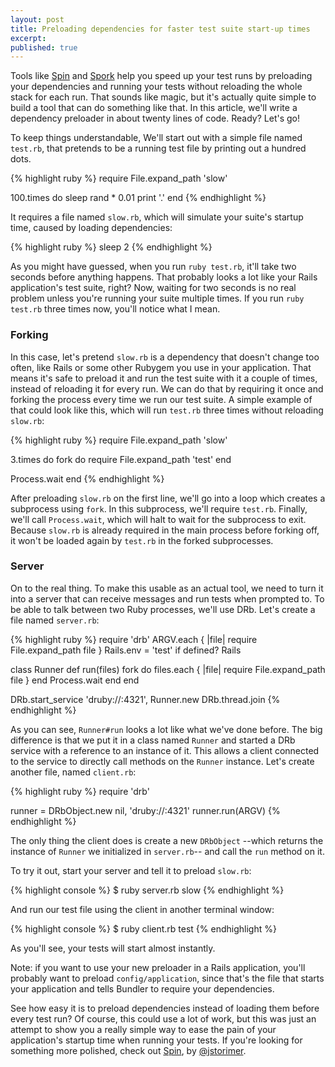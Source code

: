```yaml
---
layout: post
title: Preloading dependencies for faster test suite start-up times
excerpt: 
published: true
---
```


Tools like [Spin](https://github.com/jstorimer/spin) and [Spork](https://github.com/sporkrb/spork) help you speed up your test runs by preloading your dependencies and running your tests without reloading the whole stack for each run. That sounds like magic, but it's actually quite simple to build a tool that can do something like that. In this article, we'll write a dependency preloader in about twenty lines of code. Ready? Let's go!

To keep things understandable, We'll start out with a simple file named `test.rb`, that pretends to be a running test file by printing out a hundred dots.

{% highlight ruby %}
require File.expand_path 'slow'

100.times do
  sleep rand * 0.01
  print '.'
end
{% endhighlight %}

It requires a file named `slow.rb`, which will simulate your suite's startup time, caused by loading dependencies:

{% highlight ruby %}
sleep 2
{% endhighlight %}

As you might have guessed, when you run `ruby test.rb`, it'll take two seconds before anything happens. That probably looks a lot like your Rails application's test suite, right? Now, waiting for two seconds is no real problem unless you're running your suite multiple times. If you run `ruby test.rb` three times now, you'll notice what I mean. 

### Forking

In this case, let's pretend `slow.rb` is a dependency that doesn't change too often, like Rails or some other Rubygem you use in your application. That means it's safe to preload it and run the test suite with it a couple of times, instead of reloading it for every run. We can do that by requiring it once and forking the process every time we run our test suite. A simple example of that could look like this, which will run `test.rb` three times without reloading `slow.rb`:

{% highlight ruby %}
require File.expand_path 'slow'

3.times do 
  fork do 
    require File.expand_path 'test'
  end

  Process.wait
end
{% endhighlight %}


After preloading `slow.rb` on the first line, we'll go into a loop which creates a subprocess using `fork`. In this subprocess, we'll require `test.rb`. Finally, we'll call `Process.wait`, which will halt to wait for the subprocess to exit. Because `slow.rb` is already required in the main process before forking off, it won't be loaded again by `test.rb` in the forked subprocesses.

### Server

On to the real thing. To make this usable as an actual tool, we need to turn it into a server that can receive messages and run tests when prompted to. To be able to talk between two Ruby processes, we'll use DRb. Let's create a file named `server.rb`:

{% highlight ruby %}
require 'drb'
ARGV.each { |file| require File.expand_path file }
Rails.env = 'test' if defined? Rails 

class Runner
  def run(files)
    fork do
      files.each { |file| require File.expand_path file }
    end
    Process.wait
  end
end

DRb.start_service 'druby://:4321', Runner.new
DRb.thread.join
{% endhighlight %}

As you can see, `Runner#run` looks a lot like what we've done before. The big difference is that we put it in a class named `Runner` and started a DRb service with a reference to an instance of it. This allows a client connected to the service to directly call methods on the `Runner` instance. Let's create another file, named `client.rb`:

{% highlight ruby %}
require 'drb'

runner = DRbObject.new nil, 'druby://:4321'
runner.run(ARGV)
{% endhighlight %}

The only thing the client does is create a new `DRbObject` --which returns the instance of `Runner` we initialized in `server.rb`-- and call the `run` method on it.

To try it out, start your server and tell it to preload `slow.rb`:

{% highlight console %}
$ ruby server.rb slow
{% endhighlight %}

And run our test file using the client in another terminal window:

{% highlight console %}
$ ruby client.rb test
{% endhighlight %}

As you'll see, your tests will start almost instantly.

Note: if you want to use your new preloader in a Rails application, you'll probably want to preload `config/application`, since that's the file that starts your application and tells Bundler to require your dependencies.

See how easy it is to preload dependencies instead of loading them before every test run? Of course, this could use a lot of work, but this was just an attempt to show you a really simple way to ease the pain of your application's startup time when running your tests. If you're looking for something more polished, check out [Spin](https://github.com/jstorimer/spin), by [@jstorimer](http://twitter.com/jstorimer "Jesse Storimer").
